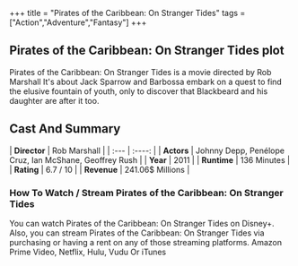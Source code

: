 +++
title = "Pirates of the Caribbean: On Stranger Tides"
tags = ["Action","Adventure","Fantasy"]
+++
## Pirates of the Caribbean: On Stranger Tides plot
Pirates of the Caribbean: On Stranger Tides is a movie directed by Rob Marshall It's about Jack Sparrow and Barbossa embark on a quest to find the elusive fountain of youth, only to discover that Blackbeard and his daughter are after it too.
## Cast And Summary
| **Director**      | Rob Marshall |
    | :---        |    :----:   |
    |  **Actors** | Johnny Depp, Penélope Cruz, Ian McShane, Geoffrey Rush |
    | **Year**   | 2011    |
    |  **Runtime** | 136 Minutes |
    |  **Rating** | 6.7 / 10 | 
    |  **Revenue** | 241.06$ Millions |
### How To Watch / Stream Pirates of the Caribbean: On Stranger Tides
You can watch Pirates of the Caribbean: On Stranger Tides on Disney+.
Also, you can stream Pirates of the Caribbean: On Stranger Tides via purchasing or having a rent on any of those streaming platforms.
Amazon Prime Video, Netflix, Hulu, Vudu Or iTunes